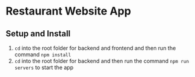 # Restaurant Website App

## Setup and Install

1. `cd` into the root folder for backend and frontend and then run the command `npm install`
2. `cd` into the root folder for backend and then run the command `npm run servers` to start the app
